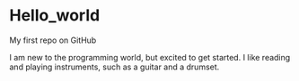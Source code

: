 Hello_world
===========

My first repo on GitHub

I am new to the programming world, but excited to get started.
I like reading and playing instruments, such as a guitar and a drumset.
